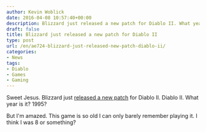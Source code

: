 ```yaml
---
author: Kevin Woblick
date: 2016-04-08 10:57:40+00:00
description: Blizzard just released a new patch for Diablo II. What year is it? 1995?
draft: false
title: Blizzard just released a new patch for Diablo II
type: post
url: /en/ae724-blizzard-just-released-new-patch-diablo-ii/
categories:
- News
tags:
- Diablo
- Games
- Gaming
---
```


Sweet Jesus. Blizzard just [released a new patch](http://us.battle.net/en/forum/topic/20742997066) for Diablo II. Diablo II. What year is it? 1995?

But I'm amazed. This game is so old I can only barely remember playing it. I think I was 8 or something?
